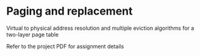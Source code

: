 # Paging and replacement

Virtual to physical address resolution and multiple eviction algorithms for a two-layer page table

Refer to the project PDF for assignment details

